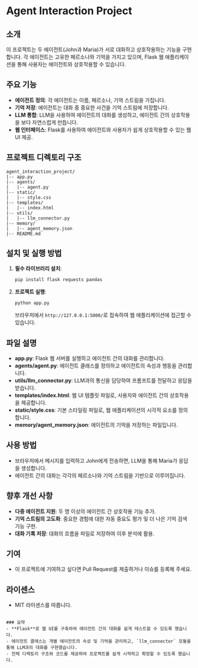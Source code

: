 # Agent Interaction Project

## 소개
이 프로젝트는 두 에이전트(John과 Maria)가 서로 대화하고 상호작용하는 기능을 구현합니다. 각 에이전트는 고유한 페르소나와 기억을 가지고 있으며, Flask 웹 애플리케이션을 통해 사용자는 에이전트와 상호작용할 수 있습니다.

## 주요 기능
- **에이전트 정의**: 각 에이전트는 이름, 페르소나, 기억 스트림을 가집니다.
- **기억 저장**: 에이전트는 대화 중 중요한 사건을 기억 스트림에 저장합니다.
- **LLM 통합**: LLM을 사용하여 에이전트의 대화를 생성하고, 에이전트 간의 상호작용을 보다 자연스럽게 만듭니다.
- **웹 인터페이스**: Flask를 사용하여 에이전트와 사용자가 쉽게 상호작용할 수 있는 웹 UI 제공.

## 프로젝트 디렉토리 구조
```
agent_interaction_project/
|-- app.py
|-- agents/
|   |-- agent.py
|-- static/
|   |-- style.css
|-- templates/
|   |-- index.html
|-- utils/
|   |-- llm_connector.py
|-- memory/
|   |-- agent_memory.json
|-- README.md
```

## 설치 및 실행 방법

1. **필수 라이브러리 설치**:
    ```sh
    pip install flask requests pandas
    ```

2. **프로젝트 실행**:
    ```sh
    python app.py
    ```
    브라우저에서 `http://127.0.0.1:5000/`로 접속하여 웹 애플리케이션에 접근할 수 있습니다.

## 파일 설명
- **app.py**: Flask 웹 서버를 실행하고 에이전트 간의 대화를 관리합니다.
- **agents/agent.py**: 에이전트 클래스를 정의하고 에이전트의 속성과 행동을 관리합니다.
- **utils/llm_connector.py**: LLM과의 통신을 담당하여 프롬프트를 전달하고 응답을 받습니다.
- **templates/index.html**: 웹 UI 템플릿 파일로, 사용자와 에이전트 간의 상호작용을 제공합니다.
- **static/style.css**: 기본 스타일링 파일로, 웹 애플리케이션의 시각적 요소를 정의합니다.
- **memory/agent_memory.json**: 에이전트의 기억을 저장하는 파일입니다.

## 사용 방법
- 브라우저에서 메시지를 입력하고 John에게 전송하면, LLM을 통해 Maria가 응답을 생성합니다.
- 에이전트 간의 대화는 각각의 페르소나와 기억 스트림을 기반으로 이루어집니다.

## 향후 개선 사항
- **다중 에이전트 지원**: 두 명 이상의 에이전트 간 상호작용 기능 추가.
- **기억 스트림의 고도화**: 중요한 경험에 대한 자동 중요도 평가 및 더 나은 기억 검색 기능 구현.
- **대화 기록 저장**: 대화의 흐름을 파일로 저장하여 이후 분석에 활용.

## 기여
- 이 프로젝트에 기여하고 싶다면 Pull Request를 제출하거나 이슈를 등록해 주세요.

## 라이센스
- MIT 라이센스를 따릅니다.
```

### 요약
- **Flask**로 웹 UI를 구축하여 에이전트 간의 대화를 쉽게 테스트할 수 있도록 했습니다.
- 에이전트 클래스는 개별 에이전트의 속성 및 기억을 관리하고, `llm_connector` 모듈을 통해 LLM과의 대화를 구현했습니다.
- 전체 디렉토리 구조와 코드를 제공하여 프로젝트를 쉽게 시작하고 확장할 수 있도록 했습니다.
